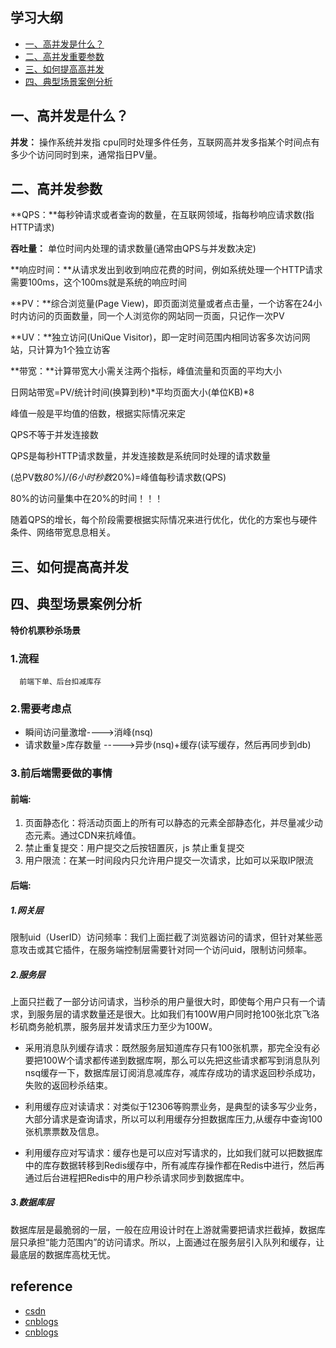 ## 学习大纲
- [一、高并发是什么？](#1)
- [二、高并发重要参数](#2)
- [三、如何提高高并发](#3)
- [四、典型场景案例分析](#4)


## <span id="1">一、高并发是什么？</span>
 **并发：**
 操作系统并发指 cpu同时处理多件任务，互联网高并发多指某个时间点有多少个访问同时到来，通常指日PV量。
 
## <span id="2">二、高并发参数</span>
**QPS：**每秒钟请求或者查询的数量，在互联网领域，指每秒响应请求数(指HTTP请求)

**吞吐量：** 单位时间内处理的请求数量(通常由QPS与并发数决定)

**响应时间：**从请求发出到收到响应花费的时间，例如系统处理一个HTTP请求需要100ms，这个100ms就是系统的响应时间

**PV：**综合浏览量(Page View)，即页面浏览量或者点击量，一个访客在24小时内访问的页面数量，同一个人浏览你的网站同一页面，只记作一次PV

**UV：**独立访问(UniQue Visitor)，即一定时间范围内相同访客多次访问网站，只计算为1个独立访客

**带宽：**计算带宽大小需关注两个指标，峰值流量和页面的平均大小 

日网站带宽=PV/统计时间(换算到秒)*平均页面大小(单位KB)*8

峰值一般是平均值的倍数，根据实际情况来定

QPS不等于并发连接数

QPS是每秒HTTP请求数量，并发连接数是系统同时处理的请求数量

(总PV数*80%)/(6小时秒数*20%)=峰值每秒请求数(QPS)

80%的访问量集中在20%的时间！！！
 

  随着QPS的增长，每个阶段需要根据实际情况来进行优化，优化的方案也与硬件条件、网络带宽息息相关。


## <span id="3">三、如何提高高并发</span>


## <span id="4">四、典型场景案例分析</span>
**特价机票秒杀场景**
### 1.流程
      前端下单、后台扣减库存
### 2.需要考虑点
   - 瞬间访问量激增---->消峰(nsq)
   - 请求数量>库存数量 ----->异步(nsq)+缓存(读写缓存，然后再同步到db)
   
### 3.前后端需要做的事情

  #### 前端:

1. 页面静态化：将活动页面上的所有可以静态的元素全部静态化，并尽量减少动态元素。通过CDN来抗峰值。 
2. 禁止重复提交：用户提交之后按钮置灰，js 禁止重复提交 
3. 用户限流：在某一时间段内只允许用户提交一次请求，比如可以采取IP限流

#### 后端:

##### 1.网关层
限制uid（UserID）访问频率：我们上面拦截了浏览器访问的请求，但针对某些恶意攻击或其它插件，在服务端控制层需要针对同一个访问uid，限制访问频率。

##### 2.服务层
上面只拦截了一部分访问请求，当秒杀的用户量很大时，即使每个用户只有一个请求，到服务层的请求数量还是很大。比如我们有100W用户同时抢100张北京飞洛杉矶商务舱机票，服务层并发请求压力至少为100W。

* 采用消息队列缓存请求：既然服务层知道库存只有100张机票，那完全没有必要把100W个请求都传递到数据库啊，那么可以先把这些请求都写到消息队列nsq缓存一下，数据库层订阅消息减库存，减库存成功的请求返回秒杀成功，失败的返回秒杀结束。

* 利用缓存应对读请求：对类似于12306等购票业务，是典型的读多写少业务，大部分请求是查询请求，所以可以利用缓存分担数据库压力,从缓存中查询100张机票票数及信息。

* 利用缓存应对写请求：缓存也是可以应对写请求的，比如我们就可以把数据库中的库存数据转移到Redis缓存中，所有减库存操作都在Redis中进行，然后再通过后台进程把Redis中的用户秒杀请求同步到数据库中。
##### 3.数据库层
数据库层是最脆弱的一层，一般在应用设计时在上游就需要把请求拦截掉，数据库层只承担“能力范围内”的访问请求。所以，上面通过在服务层引入队列和缓存，让最底层的数据库高枕无忧。
  

## reference
* [csdn](https://blog.csdn.net/beihenanfei/article/details/78919682)
* [cnblogs](https://www.cnblogs.com/New-Zealand/p/5165663.html)
* [cnblogs](https://www.cnblogs.com/wangzhongqiu/p/6557596.html)

 
